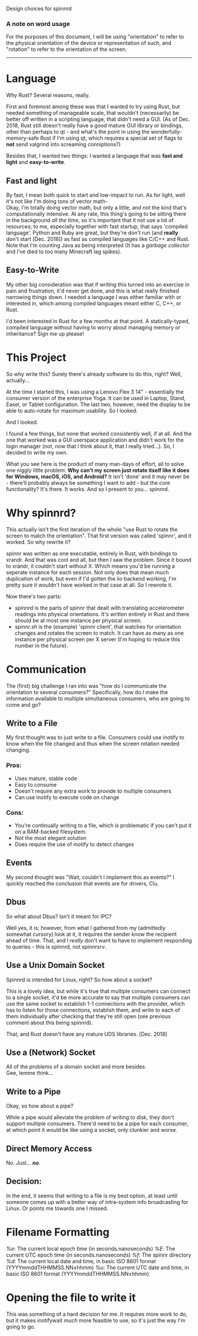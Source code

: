 Design choices for spinnrd

### A note on word usage
For the purposes of this document, I will be using "orientation"
to refer to the physical orientation of the device or representation
of such, and "rotation" to refer to the orientation of the screen.

---

# Language

Why Rust? Several reasons, really.

First and foremost among these was that I wanted to try using Rust,
but needed something of manageable scale, that wouldn't (necessarily)
be better off written in a scripting language, that didn't need a GUI.
(As of Dec. 2018, Rust still doesn't really have a good mature GUI
library or bindings, other than perhaps to qt - and what's the point
in using the wonderfully-memory-safe Rust if I'm using qt, which
requires a special set of flags to __not__ send valgrind into
screaming conniptions?)

Besides that, I wanted two things: I wanted a language that was
**fast and light** and **easy-to-write**.

## Fast and light
By fast, I mean both quick to start and low-impact to run. As for light,
well it's not like I'm doing tons of vector math-  
Okay, I'm totally doing vector math, but only a little, and not the
kind that's computationally intensive. At any rate, this thing's going
to be sitting there in the background _all the time_, so it's important
that it not use a lot of resources; to me, especially together with
fast startup, that says 'compiled language'. Python and Ruby are great,
but they're don't run (and __really__ don't start [Dec. 2018]) as fast
as compiled languages like C/C++ and Rust. Note that I'm counting Java
as being interpreted (It has a _garbage collector_ and I've died to
too many Minecraft lag spikes).

## Easy-to-Write
My other big consideration was that if writing this turned into an
exercise in pain and frustration, it'd never get done, and this is
what really finished narrowing things down. I needed a language I
was either familiar with or interested in, which among compiled
languages meant either C, C++, or Rust.

I'd been interested in Rust for a few months at that point. A
statically-typed, compiled language without having to worry about
managing memory or inheritance? Sign me up please!


# This Project
So why write this? Surely there's already software to do this, right?
Well, actually...

At the time I started this, I was using a Lenovo Flex 3 14" - essentially
the consumer version of the enterprise Yoga. It can be used in Laptop,
Stand, Easel, or Tablet configuration. The last two, however, need the
display to be able to auto-rotate for maximum usability. So I looked.

And I looked.

I found a few things, but none that worked consistently well, if at all.
And the one that worked was a GUI userspace application and didn't work
for the login manager (not, now that I think about it, that I really
tried...). So, I decided to write my own.

What you see here is the product of many man-days of effort, all to
solve one niggly little problem: **Why can't my screen just rotate
itself like it does for Windows, macOS, iOS, and Android?** It
isn't 'done' and it may never be - there'll probably always be
something I want to add - but the core functionality? It's there.
It works. And so I present to you... spinnrd.


# Why spinnrd?
This actually isn't the first iteration of the whole "use Rust to
rotate the screen to match the orientation".
That first version was called 'spinnr', and it worked. So why
rewrite it?

spinnr was written as one executable, entirely in Rust,
with bindings to xrandr. And that was cool and all, but then I
saw the problem. Since it bound to xrandr, it couldn't start without X.
Which means you'd be running a seperate instance for each session.
Not only does that mean much duplication of work, but even if I'd
gotten the iio backend working, I'm pretty sure it wouldn't have
worked in that case at all. So I rewrote it.

Now there's two parts:
-	*spinnrd* is the parts of spinnr that dealt with translating
	accelerometer readings into physical orientations. It's
	written entirely in Rust and there should be at most one
	instance per physical screen.
-	*spinnr.sh* is the (example) 'spinnr client', that watches
	for orientation changes and rotates the screen to match.
	It can have as many as one instance per physical screen
	per X server (I'm hoping to reduce this number
	in the future).


# Communication
The (first) big challenge I ran into was "how do I
communicate the orientation to several consumers?"
Specifically, how do I make the information available to multiple
simultaneous consumers, who are going to come and go?

## Write to a File
My first thought was to just write to a file. Consumers could
use inotify to know when the file changed and thus when the
screen rotation needed changing.

### Pros:
-	Uses mature, stable code
-	Easy to consume
-	Doesn't require any extra work to provide to multiple consumers
-	Can use inotify to execute code on change

### Cons:
-	You're continually writing to a file, which is problematic
	if you can't put it on a RAM-backed filesystem.
-	Not the most elegant solution
-	Does require the use of inotify to detect changes


## Events
My second thought was "Wait, couldn't I implement this as events?"
I quickly reached the conclusion that events are for drivers, Clu.


## Dbus
So what about Dbus? Isn't it meant for IPC?

Well yes, it is; however, from what I gathered from my
(admittedly somewhat cursory) look at it, it requires the sender
know the recipient ahead of time. That, and I *really* don't want to
have to implement responding to queries - this is spinnrd,
not spinnrsrv.


## Use a Unix Domain Socket
Spinnrd is intended for Linux, right? So how about a socket?

This is a lovely idea, but while it's true that multiple consumers can
connect to a single socket, it'd be more accurate to say that
multiple consumers can use the same socket to establish 1-1
connections with the provider, which has to listen for those
connections, establish them, and write to each of them individually
after checking that they're still open (see previous comment
about this being spinnrd).

That, and Rust doesn't have any mature UDS libraries. [Dec. 2018]


## Use a (Network) Socket
All of the problems of a domain socket and more besides.  
Gee, lemme think...


## Write to a Pipe
Okay, so how about a pipe?

While a pipe would alleviate the problem of writing to disk,
they don't support multiple consumers. There'd need to be a pipe for
each consumer, at which point it would be like using a socket,
only clunkier and worse.


## Direct Memory Access
No. Just... **_no_**.


## Decision:
In the end, it seems that writing to a file is my best option,
at least until someone comes up with a better way of intra-system
info broadcasting for Linux. Or points me towards one I missed.


# Filename Formatting
*%e*: The current local epoch time (in seconds.nanoseconds)
*%E*: The current UTC epoch time (in seconds.nanoseconds)
*%f*: The spinnr directory
*%d*: The current local date and time, in basic ISO 8601 format (YYYYmmddTHHMMSS.NN±hhmm)
*%u*: The current UTC date and time, in basic ISO 8601 format (YYYYmmddTHHMMSS.NN±hhmm)

# Opening the file to write it
This was something of a hard decision for me. It requires more
work to do, but it makes inotifywait _much_ more feasible to use,
so it's just the way I'm going to go.
